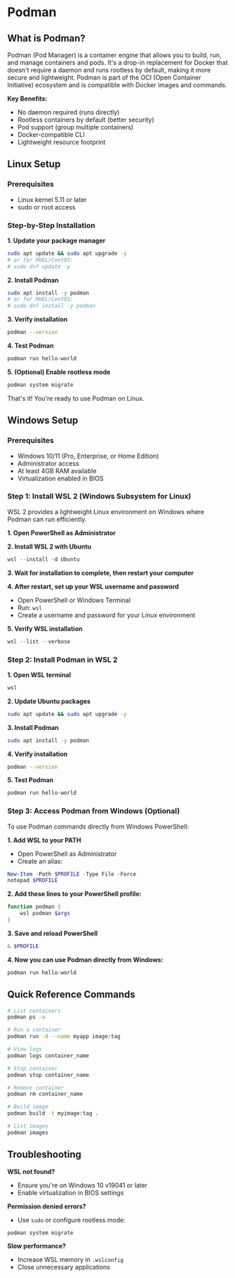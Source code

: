 # Podman

## What is Podman?

Podman (Pod Manager) is a container engine that allows you to build, run, and manage containers and pods. It's a drop-in replacement for Docker that doesn't require a daemon and runs rootless by default, making it more secure and lightweight. Podman is part of the OCI (Open Container Initiative) ecosystem and is compatible with Docker images and commands.

**Key Benefits:**
- No daemon required (runs directly)
- Rootless containers by default (better security)
- Pod support (group multiple containers)
- Docker-compatible CLI
- Lightweight resource footprint

## Linux Setup

### Prerequisites
- Linux kernel 5.11 or later
- sudo or root access

### Step-by-Step Installation

**1. Update your package manager**
```bash
sudo apt update && sudo apt upgrade -y
# or for RHEL/CentOS:
# sudo dnf update -y
```

**2. Install Podman**
```bash
sudo apt install -y podman
# or for RHEL/CentOS:
# sudo dnf install -y podman
```

**3. Verify installation**
```bash
podman --version
```

**4. Test Podman**
```bash
podman run hello-world
```

**5. (Optional) Enable rootless mode**
```bash
podman system migrate
```

That's it! You're ready to use Podman on Linux.

## Windows Setup

### Prerequisites
- Windows 10/11 (Pro, Enterprise, or Home Edition)
- Administrator access
- At least 4GB RAM available
- Virtualization enabled in BIOS

### Step 1: Install WSL 2 (Windows Subsystem for Linux)

WSL 2 provides a lightweight Linux environment on Windows where Podman can run efficiently.

**1. Open PowerShell as Administrator**

**2. Install WSL 2 with Ubuntu**
```powershell
wsl --install -d Ubuntu
```

**3. Wait for installation to complete, then restart your computer**

**4. After restart, set up your WSL username and password**
- Open PowerShell or Windows Terminal
- Run: `wsl`
- Create a username and password for your Linux environment

**5. Verify WSL installation**
```powershell
wsl --list --verbose
```

### Step 2: Install Podman in WSL 2

**1. Open WSL terminal**
```powershell
wsl
```

**2. Update Ubuntu packages**
```bash
sudo apt update && sudo apt upgrade -y
```

**3. Install Podman**
```bash
sudo apt install -y podman
```

**4. Verify installation**
```bash
podman --version
```

**5. Test Podman**
```bash
podman run hello-world
```

### Step 3: Access Podman from Windows (Optional)

To use Podman commands directly from Windows PowerShell:

**1. Add WSL to your PATH**
- Open PowerShell as Administrator
- Create an alias:
```powershell
New-Item -Path $PROFILE -Type File -Force
notepad $PROFILE
```

**2. Add these lines to your PowerShell profile:**
```powershell
function podman {
    wsl podman $args
}
```

**3. Save and reload PowerShell**
```powershell
& $PROFILE
```

**4. Now you can use Podman directly from Windows:**
```powershell
podman run hello-world
```

## Quick Reference Commands

```bash
# List containers
podman ps -a

# Run a container
podman run -d --name myapp image:tag

# View logs
podman logs container_name

# Stop container
podman stop container_name

# Remove container
podman rm container_name

# Build image
podman build -t myimage:tag .

# List images
podman images
```

## Troubleshooting

**WSL not found?**
- Ensure you're on Windows 10 v19041 or later
- Enable virtualization in BIOS settings

**Permission denied errors?**
- Use `sudo` or configure rootless mode:
```bash
podman system migrate
```

**Slow performance?**
- Increase WSL memory in `.wslconfig`
- Close unnecessary applications

